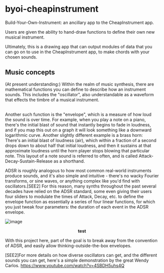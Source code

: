 # byoi-cheapinstrument
Build-Your-Own-Instrument: an ancillary app to the CheapInstrument app.

Users are given the ability to hand-draw functions to define their own new musical instrument.

Ultimately, this is a drawing app that can output modules of data that you can go on to use in the CheapInstrument app, to make chords with your chosen sounds.

<h2>Music concepts</h2>
(At present understanding:) Within the realm of music synthesis, there are mathematical functions you can define to describe how an instrument sounds. This includes the "oscillator", also understandable as a waveform that effects the timbre of a musical instrument.

<br>Another such function is the "envelope", which is a measure of how loud the sound is over time. For example, when you play a note on a piano, there's the initial blast of sound that instantly begins to fade in loudness, and if you map this out on a graph it will look something like a downward logarithmic curve. Another slightly different example is a brass horn: There's an initial blast of loudness (air), which within a fraction of a second drops down to about half that initial loudness, and then it sustains at that approximate loudness until the horn player stops blowing that particular note. This layout of a note sound is referred to often, and is called Attack-Decay-Sustain-Release as a shorthand.

ADSR is roughly analogous to how most common real-world instruments produce sounds, and it's also simple and intuitive - there's no wacky Fourier transforms, or sine waves, or anything complex like you'd find with oscillators.[SEE2] For this reason, many synths throughout the past several decades have relied on the ADSR standard, some even giving their users four sliders to modulate the times of Attack, Decay, etc. to define the envelope function as essentially a series of four linear functions, for which you just tweak four parameters: the duration of each event in the ADSR envelope.

![image](https://user-images.githubusercontent.com/91765107/138204008-a2f45fa9-1cce-4a31-b63d-83716403153b.png)
<p align="center"><b>test</b></p>


With this project here, part of the goal is to break away from the convention of ADSR, and easily allow thinking-outside-the-box envelopes.


[SEE2]For more details on how diverse oscillators can get, and the different sounds you can get, here's a simple demonstration by the great Wendy Carlos. https://www.youtube.com/watch?v=4SBDH5uhs4Q
